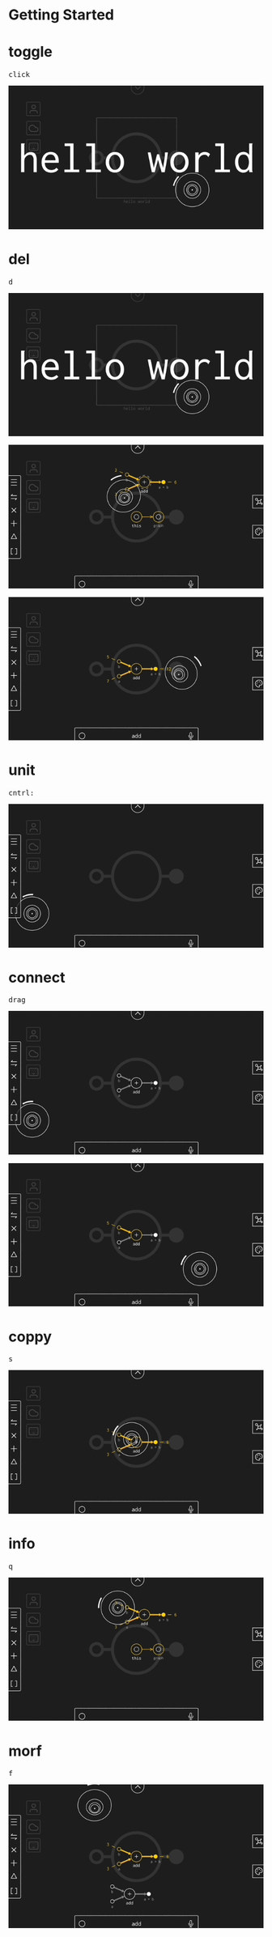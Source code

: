 # Getting Started

# toggle

<kbd>click</kbd>

![toggle](/public/gif/toggle.gif)

# del

<kbd>d</kbd>

![toggleDel](/public/gif/toggleDel.gif)

![del](/public/gif/dDel.gif)

![delVal](/public/gif/dDelVal.gif)

# unit

<kbd>cntrl</kbd><kbd>:</kbd>

![unit](/public/gif/add.gif)

# connect

<kbd>drag</kbd>

![addVal](/public/gif/addVal.gif)

![addValue](/public/gif/addValue.gif)

# coppy

<kbd>s</kbd>

![sCoppy](/public/gif/sCoppy.gif)

# info

<kbd>q</kbd>

![qInfo](/public/gif/qInfo.gif)

# morf

<kbd>f</kbd>

![fMorph](/public/gif/fMorph.gif)